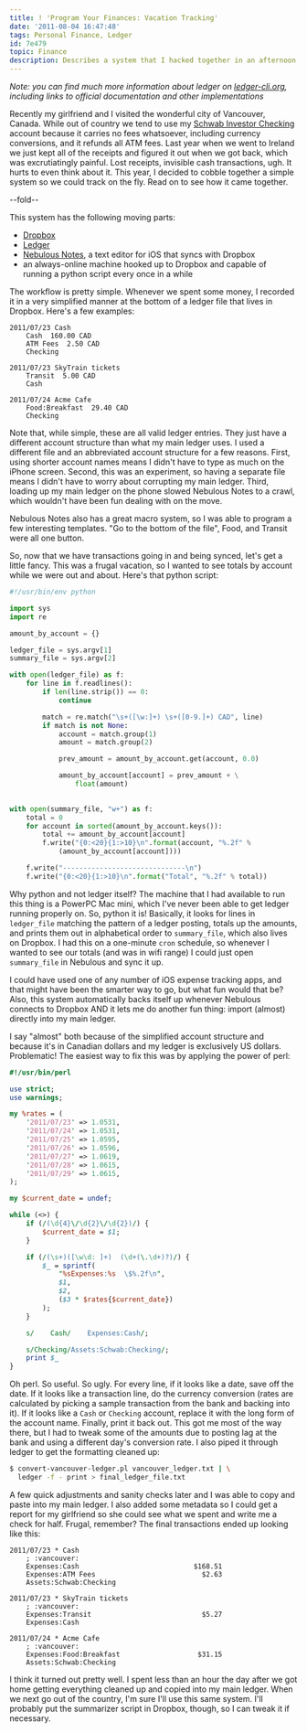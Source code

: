 ```yaml
---
title: ! 'Program Your Finances: Vacation Tracking'
date: '2011-08-04 16:47:48'
tags: Personal Finance, Ledger
id: 7e479
topic: Finance
description: Describes a system that I hacked together in an afternoon before a recent vacation that let me keep track of vacation finances on the fly without a laptop.
---
```


*Note: you can find much more information about ledger on [ledger-cli.org](http://ledger-cli.org), including links to official documentation and other implementations*

Recently my girlfriend and I visited the wonderful city of Vancouver, Canada. While out of country we tend to use my [Schwab Investor Checking][schwab] account because it carries no fees whatsoever, including currency conversions, and it refunds all ATM fees. Last year when we went to Ireland we just kept all of the receipts and figured it out when we got back, which was excrutiatingly painful. Lost receipts, invisible cash transactions, ugh. It hurts to even think about it. This year, I decided to cobble together a simple system so we could track on the fly. Read on to see how it came together.

[schwab]: http://www.schwab.com/public/schwab/banking_lending/checking

--fold--

This system has the following moving parts:

 * [Dropbox][]
 * [Ledger][]
 * [Nebulous Notes][], a text editor for iOS that syncs with Dropbox
 * an always-online machine hooked up to Dropbox and capable of running a python script every once in a while
 
The workflow is pretty simple. Whenever we spent some money, I recorded it in a very simplified manner at the bottom of a ledger file that lives in Dropbox. Here's a few examples:

```text
2011/07/23 Cash
    Cash  160.00 CAD
    ATM Fees  2.50 CAD
    Checking

2011/07/23 SkyTrain tickets
    Transit  5.00 CAD
    Cash

2011/07/24 Acme Cafe
    Food:Breakfast  29.40 CAD
    Checking
```
    
Note that, while simple, these are all valid ledger entries. They just have a different account structure than what my main ledger uses. I used a different file and an abbreviated account structure for a few reasons. First, using shorter account names means I didn't have to type as much on the iPhone screen. Second, this was an experiment, so having a separate file means I didn't have to worry about corrupting my main ledger. Third, loading up my main ledger on the phone slowed Nebulous Notes to a crawl, which wouldn't have been fun dealing with on the move.

Nebulous Notes also has a great macro system, so I was able to program a few interesting templates. "Go to the bottom of the file", Food, and Transit were all one button.

So, now that we have transactions going in and being synced, let's get a little fancy. This was a frugal vacation, so I wanted to see totals by account while we were out and about. Here's that python script:

```python
#!/usr/bin/env python

import sys
import re

amount_by_account = {}

ledger_file = sys.argv[1]
summary_file = sys.argv[2]

with open(ledger_file) as f:
    for line in f.readlines():
        if len(line.strip()) == 0:
            continue

        match = re.match("\s+([\w:]+) \s+([0-9.]+) CAD", line)
        if match is not None:
            account = match.group(1)
            amount = match.group(2)

            prev_amount = amount_by_account.get(account, 0.0)

            amount_by_account[account] = prev_amount + \
                float(amount)
            

with open(summary_file, "w+") as f:
    total = 0
    for account in sorted(amount_by_account.keys()):
        total += amount_by_account[account]
        f.write("{0:<20}{1:>10}\n".format(account, "%.2f" %
            (amount_by_account[account])))

    f.write("------------------------------\n")
    f.write("{0:<20}{1:>10}\n".format("Total", "%.2f" % total))
```

Why python and not ledger itself? The machine that I had available to run this thing is a PowerPC Mac mini, which I've never been able to get ledger running properly on. So, python it is! Basically, it looks for lines in `ledger_file` matching the pattern of a ledger posting, totals up the amounts, and prints them out in alphabetical order to `summary_file`, which also lives on Dropbox. I had this on a one-minute `cron` schedule, so whenever I wanted to see our totals (and was in wifi range) I could just open `summary_file` in Nebulous and sync it up.

I could have used one of any number of iOS expense tracking apps, and that might have been the smarter way to go, but what fun would that be? Also, this system automatically backs itself up whenever Nebulous connects to Dropbox AND it lets me do another fun thing: import (almost) directly into my main ledger.

I say "almost" both because of the simplified account structure and because it's in Canadian dollars and my ledger is exclusively US dollars. Problematic! The easiest way to fix this was by applying the power of perl:

```perl
#!/usr/bin/perl

use strict;
use warnings;

my %rates = (
    '2011/07/23' => 1.0531,
    '2011/07/24' => 1.0531,
    '2011/07/25' => 1.0595,
    '2011/07/26' => 1.0596,
    '2011/07/27' => 1.0619,
    '2011/07/28' => 1.0615,
    '2011/07/29' => 1.0615,
);

my $current_date = undef;

while (<>) {
    if (/(\d{4}\/\d{2}\/\d{2})/) {
        $current_date = $1;
    }

    if (/(\s+)([\w\d: ]+)  (\d+(\.\d+)?)/) {
        $_ = sprintf(
            "%sExpenses:%s  \$%.2f\n",
            $1,
            $2,
            ($3 * $rates{$current_date})
        );
    }

    s/    Cash/    Expenses:Cash/;

    s/Checking/Assets:Schwab:Checking/;
    print $_
}
```
    
Oh perl. So useful. So ugly. For every line, if it looks like a date, save off the date. If it looks like a transaction line, do the currency conversion (rates are calculated by picking a sample transaction from the bank and backing into it). If it looks like a `Cash` or `Checking` account, replace it with the long form of the account name. Finally, print it back out. This got me most of the way there, but I had to tweak some of the amounts due to posting lag at the bank and using a different day's conversion rate. I also piped it through ledger to get the formatting cleaned up:

```bash
$ convert-vancouver-ledger.pl vancouver_ledger.txt | \
  ledger -f - print > final_ledger_file.txt
```

A few quick adjustments and sanity checks later and I was able to copy and paste into my main ledger. I also added some metadata so I could get a report for my girlfriend so she could see what we spent and write me a check for half. Frugal, remember? The final transactions ended up looking like this:

```text
2011/07/23 * Cash
    ; :vancouver:
    Expenses:Cash                            $168.51
    Expenses:ATM Fees                          $2.63
    Assets:Schwab:Checking

2011/07/23 * SkyTrain tickets
    ; :vancouver:
    Expenses:Transit                           $5.27
    Expenses:Cash

2011/07/24 * Acme Cafe
    ; :vancouver:
    Expenses:Food:Breakfast                   $31.15
    Assets:Schwab:Checking
```

I think it turned out pretty well. I spent less than an hour the day after we got home getting everything cleaned up and copied into my main ledger. When we next go out of the country, I'm sure I'll use this same system. I'll probably put the summarizer script in Dropbox, though, so I can tweak it if necessary.

[Dropbox]: http://www.dropbox.com
[Ledger]: http://www.ledger-cli.org
[Nebulous Notes]: http://nebulousapps.net/notes.html
